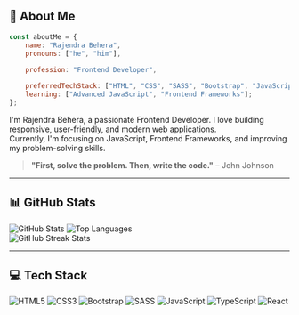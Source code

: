 ## 🚀 About Me

```javascript
const aboutMe = {
    name: "Rajendra Behera",
    pronouns: ["he", "him"],
    
    profession: "Frontend Developer",

    preferredTechStack: ["HTML", "CSS", "SASS", "Bootstrap", "JavaScript", "React"],
    learning: ["Advanced JavaScript", "Frontend Frameworks"];
};
```
I'm Rajendra Behera, a passionate Frontend Developer. I love building responsive, user-friendly, and modern web applications.  
Currently, I'm focusing on JavaScript, Frontend Frameworks, and improving my problem-solving skills.

> **"First, solve the problem. Then, write the code."** – John Johnson

---

## **📊 GitHub Stats**  

<div>
  <img src="https://github-readme-stats.vercel.app/api?username=BRajendra10&show_icons=true&theme=radical" alt="GitHub Stats"/>
  <img src="https://github-readme-stats.vercel.app/api/top-langs/?username=BRajendra10&layout=compact&theme=dracula" alt="Top Languages"/>
  <br>
  <img align="center" src="https://github-readme-streak-stats.herokuapp.com/?user=brajendra10&" alt="GitHub Streak Stats" />
</div>

---

## 💻 Tech Stack

![HTML5](https://img.shields.io/badge/html5-%23E34F26.svg?style=for-the-badge&logo=html5&logoColor=white) ![CSS3](https://img.shields.io/badge/css3-%231572B6.svg?style=for-the-badge&logo=css3&logoColor=white) ![Bootstrap](https://img.shields.io/badge/bootstrap-%23563D7C.svg?style=for-the-badge&logo=bootstrap&logoColor=white) ![SASS](https://img.shields.io/badge/SASS-hotpink.svg?style=for-the-badge&logo=SASS&logoColor=white) ![JavaScript](https://img.shields.io/badge/javascript-%23323330.svg?style=for-the-badge&logo=javascript&logoColor=%23F7DF1E) ![TypeScript](https://img.shields.io/badge/typescript-%23007ACC.svg?style=for-the-badge&logo=typescript&logoColor=white) ![React](https://img.shields.io/badge/react-%2320232a.svg?style=for-the-badge&logo=react&logoColor=%2361DAFB)

